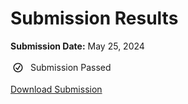 # Submission Results

**Submission Date:** May 25, 2024

<div role="alert" style="display: flex; align-items: center;">
  <svg viewBox="0 0 32 32" focusable="false" style="width: 24px; height: 24px; margin-right: 8px;">
    <path d="M16 6c5.523 0 10 4.477 10 10s-4.477 10-10 10S6 21.523 6 16 10.477 6 16 6zm0 2a8 8 0 100 16 8 8 0 000-16zm3.143 3.486a1 1 0 011.714 1.028l-4.8 8a1 1 0 01-1.564.193l-3.2-3.2a1 1 0 011.414-1.414l2.294 2.294z" fill="currentColor"></path>
  </svg>
  <span>Submission Passed</span>
</div>

[Download Submission](https://api.udacity.com/api/review/v1/submissions/4220356/archive)
